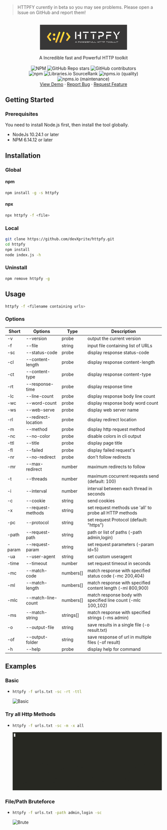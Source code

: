 <div id="top"></div>

> HTTPFY curently in beta so you may see problems. Please open a Issue on GitHub and report them!

<br />
<div align="center">
  <a href="https://github.com/devxprite/httpfy">
    <img src="_includes/httpFy_logo.png" alt="Logo" width="280">
  </a>

  <p align="center">
    A Incredible fast and Powerful HTTP toolkit
    <br>
    <br>
    <img alt="NPM" src="https://img.shields.io/npm/l/httpfy">
    <img alt="GitHub Repo stars" src="https://img.shields.io/github/stars/devxprite/httpfy">
    <img alt="GitHub contributors" src="https://img.shields.io/github/contributors-anon/devxprite/httpfy">
    <br>
    <img alt="npm" src="https://img.shields.io/npm/dw/httpfy">
    <img alt="Libraries.io SourceRank" src="https://img.shields.io/librariesio/sourcerank/npm/httpfy">
    <img alt="npms.io (quality)" src="https://img.shields.io/npms-io/quality-score/httpfy">
    <img alt="npms.io (maintenance)" src="https://img.shields.io/npms-io/maintenance-score/httpfy">    
    <!--
    <a href="https://github.com/devxprite/httpfy"><strong>Explore the docs »</strong></a> -->
    <br />
    <a href="https://github.com/devxprite/httpfy">View Demo</a>
    ·
    <a href="https://github.com/devxprite/httpfy/issues">Report Bug</a>
    ·
    <a href="https://github.com/devxprite/httpfy/issues">Request Feature</a>
  </p>
</div>

<!-- GETTING STARTED -->

## Getting Started

### Prerequisites

You need to install Node.js first, then install the tool globally.
- NodeJs 10.24.1 or later
- NPM 6.14.12 or later

## Installation

### Global

#### npm

```bash
npm install -g -s httpfy
```

#### npx

```bash
npx httpfy -f <file>
```

### Local

```bash
git clone https://github.com/devXprite/httpfy.git
cd httpfy
npm install
node index.js -h
```

### Uninstall

```bash
npm remove httpfy -g
```

## Usage


```bash
httpfy -f <filename containing urls>
```

### Options

| Short  | Options             | Type      | Description                                                   |
| ------ | ------------------- | --------- | ------------------------------------------------------------- |
| -v     | --version           | probe     | output the current version                                    |
| -f     | --file              | string    | input file containing list of URLs                            |
| -sc    | --status-code       | probe     | display response status-code                                  |
| -cl    | --content-length    | probe     | display response content-length                               |
| -ct    | --content-type      | probe     | display response content-type                                 |
| -rt    | --response-time     | probe     | display response time                                         |
| -lc    | --line-count        | probe     | display response body line count                              |
| -wc    | --word-count        | probe     | display response body word count                              |
| -ws    | --web-serve         | probe     | display web server name                                       |
| -rl    | --redirect-location | probe     | display redirect location                                     |
| -m     | --method            | probe     | display http request method                                   |
| -nc    | --no-color          | probe     | disable colors in cli output                                  |
| -ttl   | --title             | probe     | display page title                                            |
| -fl    | --failed            | probe     | display failed request's                                      |
| -nr    | --no-redirect       | probe     | don't follow redirects                                        |
| -mr    | --max-redirect      | number    | maximum redirects to follow                                   |
| -t     | --threads           | number    | maximum cocurrent requests send (default: 100)                |
| -i     | --interval          | number    | interval between each thread in seconds                       |
| -c     | --cookie            | string    | send cookies                                                  |
| -x     | --request-methods   | string    | set request methods use 'all' to probe all HTTP methods       |
| -pc    | --protocol          | string    | set request Protocol (default: "https")                       |
| -path  | --request-path      | string    | path or list of paths  (-path admin,login)                    |
| -param | --request-param     | string    | set request parameters  (-param id=5)                         |
| -ua    | --user-agent        | string    | set custom useragent                                          |
| -time  | --timeout           | number    | set request timeout in seconds                                |
| -mc    | --match-code        | numbers[] | match response with specified status code  (-mc 200,404)      |
| -ml    | --match-length      | numbers[] | match response with specified content length  (-ml 800,900)   |
| -mlc   | --match-line-count  | numbers[] | match response body with specified line count  (-mlc 100,102) |
| -ms    | --match-string      | strings[] | match response with specified strings  (-ms admin)            |
| -o     | --output-file       | string    | save results in a single file  (-o result.txt)                |
| -of    | --output-folder     | string    | save response of url in multiple files  (-of result)          |
| -h     | --help              | probe     | display help for command                                      |

## Examples

### Basic

- ```bash
  httpfy -f urls.txt -sc -rt -ttl
  ```
  ![Basic](_includes/example_basic.gif)
### Try all Http Methods

- ```bash
  httpfy -f urls.txt -sc -m -x all
  ```
  ![All](_includes/example_all.gif)

### File/Path Bruteforce

- ```bash
  httpfy -f urls.txt -path admin,login -sc
  ```
  ![Brute](_includes/example_brute.gif)